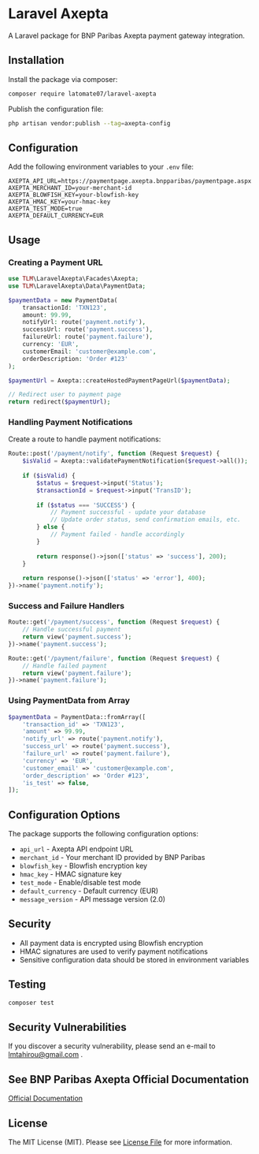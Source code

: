 # Laravel Axepta

A Laravel package for BNP Paribas Axepta payment gateway integration.

## Installation

Install the package via composer:

```bash
composer require latomate07/laravel-axepta
```

Publish the configuration file:

```bash
php artisan vendor:publish --tag=axepta-config
```

## Configuration

Add the following environment variables to your `.env` file:

```env
AXEPTA_API_URL=https://paymentpage.axepta.bnpparibas/paymentpage.aspx
AXEPTA_MERCHANT_ID=your-merchant-id
AXEPTA_BLOWFISH_KEY=your-blowfish-key
AXEPTA_HMAC_KEY=your-hmac-key
AXEPTA_TEST_MODE=true
AXEPTA_DEFAULT_CURRENCY=EUR
```

## Usage

### Creating a Payment URL

```php
use TLM\LaravelAxepta\Facades\Axepta;
use TLM\LaravelAxepta\Data\PaymentData;

$paymentData = new PaymentData(
    transactionId: 'TXN123',
    amount: 99.99,
    notifyUrl: route('payment.notify'),
    successUrl: route('payment.success'),
    failureUrl: route('payment.failure'),
    currency: 'EUR',
    customerEmail: 'customer@example.com',
    orderDescription: 'Order #123'
);

$paymentUrl = Axepta::createHostedPaymentPageUrl($paymentData);

// Redirect user to payment page
return redirect($paymentUrl);
```

### Handling Payment Notifications

Create a route to handle payment notifications:

```php
Route::post('/payment/notify', function (Request $request) {
    $isValid = Axepta::validatePaymentNotification($request->all());
    
    if ($isValid) {
        $status = $request->input('Status');
        $transactionId = $request->input('TransID');
        
        if ($status === 'SUCCESS') {
            // Payment successful - update your database
            // Update order status, send confirmation emails, etc.
        } else {
            // Payment failed - handle accordingly
        }
        
        return response()->json(['status' => 'success'], 200);
    }
    
    return response()->json(['status' => 'error'], 400);
})->name('payment.notify');
```

### Success and Failure Handlers

```php
Route::get('/payment/success', function (Request $request) {
    // Handle successful payment
    return view('payment.success');
})->name('payment.success');

Route::get('/payment/failure', function (Request $request) {
    // Handle failed payment
    return view('payment.failure');
})->name('payment.failure');
```

### Using PaymentData from Array

```php
$paymentData = PaymentData::fromArray([
    'transaction_id' => 'TXN123',
    'amount' => 99.99,
    'notify_url' => route('payment.notify'),
    'success_url' => route('payment.success'),
    'failure_url' => route('payment.failure'),
    'currency' => 'EUR',
    'customer_email' => 'customer@example.com',
    'order_description' => 'Order #123',
    'is_test' => false,
]);
```

## Configuration Options

The package supports the following configuration options:

- `api_url` - Axepta API endpoint URL
- `merchant_id` - Your merchant ID provided by BNP Paribas
- `blowfish_key` - Blowfish encryption key
- `hmac_key` - HMAC signature key
- `test_mode` - Enable/disable test mode
- `default_currency` - Default currency (EUR)
- `message_version` - API message version (2.0)

## Security

- All payment data is encrypted using Blowfish encryption
- HMAC signatures are used to verify payment notifications
- Sensitive configuration data should be stored in environment variables

## Testing

```bash
composer test
```

## Security Vulnerabilities

If you discover a security vulnerability, please send an e-mail to lmtahirou@gmail.com .

## See BNP Paribas Axepta Official Documentation
[Official Documentation](https://docs.axepta.bnpparibas/display/DOCBNP/Premiers+pas+avec+AXEPTA+BNP+Paribas)

## License

The MIT License (MIT). Please see [License File](LICENSE.md) for more information.